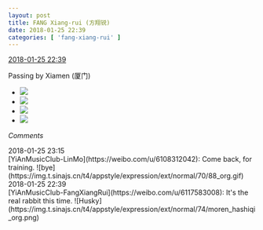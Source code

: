 ```yaml
---
layout: post
title: FANG Xiang-rui (方翔锐)
date: 2018-01-25 22:39
categories: [ 'fang-xiang-rui' ]
---
```


<div class="weibo-info">
  <a href="https://weibo.com/6117583008/G05pU3QZN">2018-01-25 22:39</a>
</div>

Passing by Xiamen (厦门)

<!-- more -->

<ul class="weibo-pic-list-2">
  <li class="weibo-pic">
    <a href="http://wx1.sinaimg.cn/mw690/006G0KNGly1fnt8cy93huj30u01404ej.jpg"><img src="http://wx1.sinaimg.cn/thumb150/006G0KNGly1fnt8cy93huj30u01404ej.jpg"/></a>
  </li>
  <li class="weibo-pic">
    <a href="http://wx1.sinaimg.cn/mw690/006G0KNGly1fnt8d2bxi0j30u01407mh.jpg"><img src="http://wx1.sinaimg.cn/thumb150/006G0KNGly1fnt8d2bxi0j30u01407mh.jpg"/></a>
  </li>
  <li class="weibo-pic">
    <a href="http://wx4.sinaimg.cn/mw690/006G0KNGly1fnt8cvuzdij30u0140av2.jpg"><img src="http://wx4.sinaimg.cn/thumb150/006G0KNGly1fnt8cvuzdij30u0140av2.jpg"/></a>
  </li>
  <li class="weibo-pic">
    <a href="http://wx4.sinaimg.cn/mw690/006G0KNGly1fnt8d0b8smj30u0140k9o.jpg"><img src="http://wx4.sinaimg.cn/thumb150/006G0KNGly1fnt8d0b8smj30u0140k9o.jpg"/></a>
  </li>
</ul>

*Comments*

<div class="weibo-info">2018-01-25 23:15</div>
[YiAnMusicClub-LinMo](https://weibo.com/u/6108312042): Come back, for training. ![bye](https://img.t.sinajs.cn/t4/appstyle/expression/ext/normal/70/88_org.gif)

<div class="weibo-info">2018-01-25 22:39</div>
[YiAnMusicClub-FangXiangRui](https://weibo.com/u/6117583008): It's the real rabbit this time. ![Husky](https://img.t.sinajs.cn/t4/appstyle/expression/ext/normal/74/moren_hashiqi_org.png)
